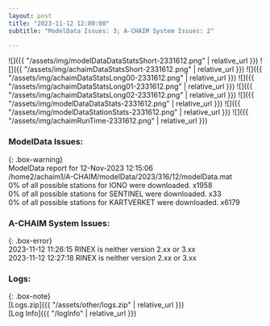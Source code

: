 ```yaml
---
layout: post
title: "2023-11-12 12:00:00"
subtitle: "ModelData Issues: 3; A-CHAIM System Issues: 2"

---
```


![]({{ "/assets/img/modelDataDataStatsShort-2331612.png" | relative_url }})
![]({{ "/assets/img/achaimDataStatsShort-2331612.png" | relative_url }})
![]({{ "/assets/img/achaimDataStatsLong00-2331612.png" | relative_url }})
![]({{ "/assets/img/achaimDataStatsLong01-2331612.png" | relative_url }})
![]({{ "/assets/img/achaimDataStatsLong02-2331612.png" | relative_url }})
![]({{ "/assets/img/modelDataDataStats-2331612.png" | relative_url }})
![]({{ "/assets/img/modelDataStationStats-2331612.png" | relative_url }})
![]({{ "/assets/img/achaimRunTime-2331612.png" | relative_url }})


### ModelData Issues:  
  
{: .box-warning}  
 ModelData report for 12-Nov-2023 12:15:06   
 /home2/achaim1/A-CHAIM/modelData/2023/316/12/modelData.mat   
 0% of all possible stations for IONO were downloaded. x1958   
 0% of all possible stations for SENTINEL were downloaded. x33   
 0% of all possible stations for KARTVERKET were downloaded. x6179   
  
### A-CHAIM System Issues:  
  
{: .box-error}  
2023-11-12 11:26:15 RINEX is neither version 2.xx or 3.xx  
2023-11-12 12:27:18 RINEX is neither version 2.xx or 3.xx  

### Logs:  
  
{: .box-note}  
[Logs.zip]({{ "/assets/other/logs.zip" | relative_url }})  
[Log Info]({{ "/logInfo" | relative_url }})  
